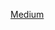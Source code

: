 [Medium](https://medium.com/@andisyafrianda/wordpress-plugin-development-for-beginners-creating-a-crud-plugin-115b7fa9de16)

